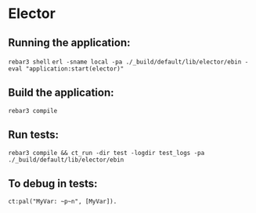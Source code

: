 # Elector

## Running the application:
`rebar3 shell`
`erl -sname local -pa ./_build/default/lib/elector/ebin -eval "application:start(elector)"`

## Build the application:
`rebar3 compile`

## Run tests:
`rebar3 compile && ct_run -dir test -logdir test_logs -pa ./_build/default/lib/elector/ebin`

## To debug in tests:
`ct:pal("MyVar: ~p~n", [MyVar]).`